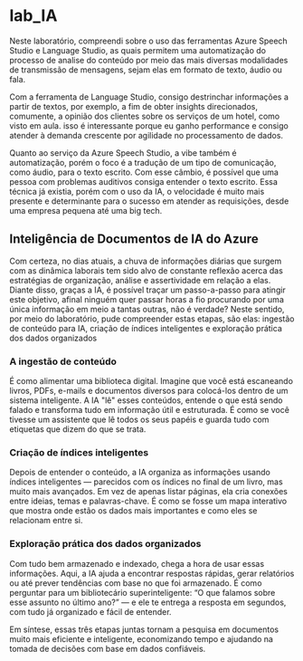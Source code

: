 # lab_IA

Neste laboratório, compreendi sobre o uso das ferramentas Azure Speech Studio e Language Studio, as quais permitem uma automatização do processo de analise do conteúdo por meio das mais diversas modalidades de transmissão de mensagens, sejam elas em formato de texto, áudio ou fala.

Com a ferramenta de Language Studio, consigo destrinchar informações a partir de textos, por exemplo, a fim de obter insights direcionados, comumente, a opinião dos clientes sobre os serviços de um hotel, como visto em aula. isso é interessante porque eu ganho performance e consigo atender à demanda crescente por agilidade no processamento de dados.

Quanto ao serviço da Azure Speech Studio, a vibe também é automatização, porém o foco é a tradução de um tipo de comunicação, como áudio, para o texto escrito. Com esse câmbio, é possível que uma pessoa com problemas auditivos consiga entender o texto escrito. Essa técnica já existia, porém com o uso da IA, o velocidade é muito mais presente e determinante para o sucesso em atender as requisições, desde uma empresa pequena até uma big tech.

## Inteligência de Documentos de IA do Azure
Com certeza, no dias atuais, a chuva de informações diárias que surgem com as dinâmica laborais tem sido alvo de constante reflexão acerca das estratégias de organização, análise e assertividade em relação a elas. Diante disso, graças a IA, é possível traçar um passo-a-passo para atingir este objetivo, afinal ninguém quer passar horas a fio procurando por uma única informação em meio a tantas outras, não é verdade? Neste sentido, por meio do laboratório, pude compreender estas etapas, são elas: ingestão de conteúdo para IA, criação de índices inteligentes e exploração prática dos dados organizados
### A ingestão de conteúdo 
É como alimentar uma biblioteca digital. Imagine que você está escaneando livros, PDFs, e-mails e documentos diversos para colocá-los dentro de um sistema inteligente. A IA "lê" esses conteúdos, entende o que está sendo falado e transforma tudo em informação útil e estruturada. É como se você tivesse um assistente que lê todos os seus papéis e guarda tudo com etiquetas que dizem do que se trata.
### Criação de índices inteligentes
Depois de entender o conteúdo, a IA organiza as informações usando índices inteligentes — parecidos com os índices no final de um livro, mas muito mais avançados. Em vez de apenas listar páginas, ela cria conexões entre ideias, temas e palavras-chave. É como se fosse um mapa interativo que mostra onde estão os dados mais importantes e como eles se relacionam entre si.
### Exploração prática dos dados organizados
Com tudo bem armazenado e indexado, chega a hora de usar essas informações. Aqui, a IA ajuda a encontrar respostas rápidas, gerar relatórios ou até prever tendências com base no que foi armazenado. É como perguntar para um bibliotecário superinteligente: “O que falamos sobre esse assunto no último ano?” — e ele te entrega a resposta em segundos, com tudo já organizado e fácil de entender.

Em síntese, essas três etapas juntas tornam a pesquisa em documentos muito mais eficiente e inteligente, economizando tempo e ajudando na tomada de decisões com base em dados confiáveis.


